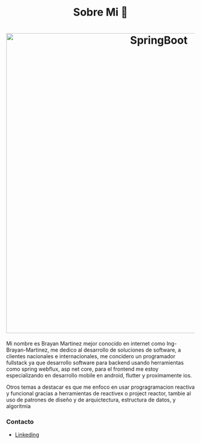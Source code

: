 <h1 align="center"> Sobre Mi 👋</h1>

<h1 align="center">
  <img src="https://github.com/Ing-Brayan-Martinez/Java-SpringBoot-Example/blob/master/docs/ecommerce-workana-glosario-850x400.jpg" alt="SpringBoot" width="800"/>
</h1>

Mi nombre es Brayan Martinez mejor conocido en internet como Ing-Brayan-Martinez, me dedico al desarrollo de
soluciones de software, a clientes nacionales e internacionales, me concidero un programador fullstack
ya que desarrollo software para backend usando herramientas como spring webflux, asp net core, para el
frontend me estoy especializando en desarrollo mobile en android, flutter y proximamente ios.

Otros temas a destacar es que me enfoco en usar progragramacion reactiva y funcional gracias a herramientas
de reactivex o project reactor, tambie al uso de patrones de diseño y de arquictectura, estructura de datos,
y algoritmia

### Contacto

- [Linkeding](https://www.linkedin.com/in/ing-brayan-martinez)
